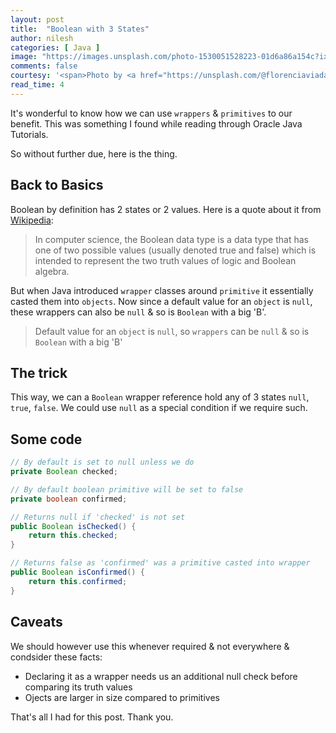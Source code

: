 ```yaml
---
layout: post
title:  "Boolean with 3 States"
author: nilesh
categories: [ Java ]
image: "https://images.unsplash.com/photo-1530051528223-01d6a86a154c?ixlib=rb-1.2.1&ixid=eyJhcHBfaWQiOjEyMDd9&auto=format&fit=crop&w=960&h=500&q=80"
comments: false
courtesy: '<span>Photo by <a href="https://unsplash.com/@florenciaviadana?utm_source=unsplash&amp;utm_medium=referral&amp;utm_content=creditCopyText">Florencia Viadana</a> on <a href="https://unsplash.com/?utm_source=unsplash&amp;utm_medium=referral&amp;utm_content=creditCopyText">Unsplash</a></span>'
read_time: 4
---
```

It's wonderful to know how we can use `wrappers` & `primitives` to our benefit. This was something I found while reading through Oracle Java Tutorials.

So without further due, here is the thing.

## Back to Basics
Boolean by definition has 2 states or 2 values. Here is a quote about it from [Wikipedia](https://en.wikipedia.org/wiki/Boolean_data_type):
> In computer science, the Boolean data type is a data type that has one of two possible values (usually denoted true and false) which is intended to represent the two truth values of logic and Boolean algebra.

But when Java introduced `wrapper` classes around `primitive` it essentially casted them into `objects`. Now since a default value for an `object` is `null`, these wrappers can also be `null` & so is `Boolean` with a big 'B'.
> Default value for an `object` is `null`, so `wrappers` can be `null` & so is `Boolean` with a big 'B'

## The trick
This way, we can a `Boolean` wrapper reference hold any of 3 states `null`, `true`, `false`. We could use `null` as a special condition if we require such.

## Some code
```java
// By default is set to null unless we do
private Boolean checked;

// By default boolean primitive will be set to false
private boolean confirmed;

// Returns null if 'checked' is not set
public Boolean isChecked() {
    return this.checked;
}

// Returns false as 'confirmed' was a primitive casted into wrapper
public Boolean isConfirmed() {
    return this.confirmed;
}
```

## Caveats
We should however use this whenever required & not everywhere & condsider these facts:
- Declaring it as a wrapper needs us an additional null check before comparing its truth values
- Ojects are larger in size compared to primitives

That's all I had for this post. Thank you.